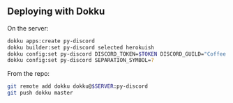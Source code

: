 ## Deploying with Dokku

On the server:

````bash
dokku apps:create py-discord
dokku builder:set py-discord selected herokuish
dokku config:set py-discord DISCORD_TOKEN=$TOKEN DISCORD_GUILD="Coffee's server"```
dokku config:set py-discord SEPARATION_SYMBOL=?
````

From the repo:

```bash
git remote add dokku dokku@$SERVER:py-discord
git push dokku master
```
